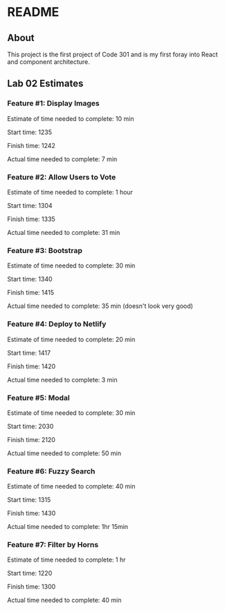 # README

## About

This project is the first project of Code 301 and is my first foray into React and component architecture.

## Lab 02 Estimates

### Feature #1: Display Images

Estimate of time needed to complete: 10 min

Start time: 1235

Finish time: 1242

Actual time needed to complete: 7 min

### Feature #2: Allow Users to Vote

Estimate of time needed to complete: 1 hour

Start time: 1304

Finish time: 1335

Actual time needed to complete: 31 min

### Feature #3: Bootstrap

Estimate of time needed to complete: 30 min

Start time: 1340

Finish time: 1415

Actual time needed to complete: 35 min (doesn't look very good)

### Feature #4: Deploy to Netlify

Estimate of time needed to complete: 20 min

Start time: 1417

Finish time: 1420

Actual time needed to complete: 3 min

### Feature #5: Modal

Estimate of time needed to complete: 30 min

Start time: 2030

Finish time: 2120

Actual time needed to complete: 50 min

### Feature #6: Fuzzy Search

Estimate of time needed to complete: 40 min

Start time: 1315

Finish time: 1430

Actual time needed to complete: 1hr 15min

### Feature #7: Filter by Horns

Estimate of time needed to complete: 1 hr

Start time: 1220

Finish time: 1300

Actual time needed to complete: 40 min
